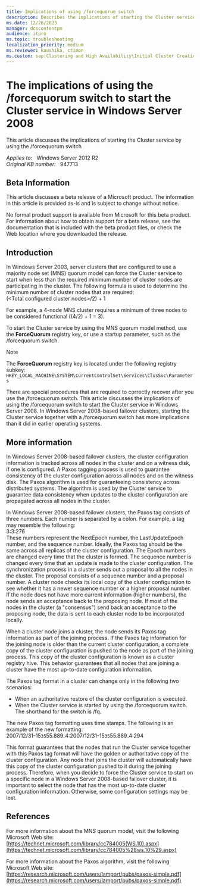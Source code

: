 ```yaml
---
title: Implications of using /forcequorum switch
description: Describes the implications of starting the Cluster service by using the /forcequorum switch in Windows Server 2008. Discusses server clusters that are configured to use a majority node set quorum model.
ms.date: 12/26/2023
manager: dcscontentpm
audience: itpro
ms.topic: troubleshooting
localization_priority: medium
ms.reviewer: kaushika, ctimon
ms.custom: sap:Clustering and High Availability\Initial Cluster Creation or Adding node, csstroubleshoot
---
```

# The implications of using the /forcequorum switch to start the Cluster service in Windows Server 2008

This article discusses the implications of starting the Cluster service by using the /forcequorum switch

_Applies to:_ &nbsp; Windows Server 2012 R2  
_Original KB number:_ &nbsp; 947713

## Beta Information

This article discusses a beta release of a Microsoft product. The information in this article is provided as-is and is subject to change without notice.

No formal product support is available from Microsoft for this beta product. For information about how to obtain support for a beta release, see the documentation that is included with the beta product files, or check the Web location where you downloaded the release.  

## Introduction

In Windows Server 2003, server clusters that are configured to use a majority node set (MNS) quorum model can force the Cluster service to start when less than the required minimum number of cluster nodes are participating in the cluster. The following formula is used to determine the minimum number of cluster nodes that are required:  
(\<Total configured cluster nodes>/2) + 1

For example, a 4-node MNS cluster requires a minimum of three nodes to be considered functional ((4/2) + 1 = 3).

To start the Cluster service by using the MNS quorum model method, use the **ForceQuorum** registry key, or use a startup parameter, such as the /forcequorum switch.

> [!NOTE]
> The **ForceQuorum** registry key is located under the following registry subkey:  
    `HKEY_LOCAL_MACHINE\SYSTEM\CurrentControlSet\Services\ClusSvc\Parameters`

There are special procedures that are required to correctly recover after you use the /forcequorum switch. This article discusses the implications of using the /forcequorum switch to start the Cluster service in Windows Server 2008. In Windows Server 2008-based failover clusters, starting the Cluster service together with a /forcequorum switch has more implications than it did in earlier operating systems.

## More information

In Windows Server 2008-based failover clusters, the cluster configuration information is tracked across all nodes in the cluster and on a witness disk, if one is configured. A Paxos tagging process is used to guarantee consistency of the cluster configuration across all nodes and on the witness disk. The Paxos algorithm is used for guaranteeing consistency across distributed systems. The algorithm is used by the Cluster service to guarantee data consistency when updates to the cluster configuration are propagated across all nodes in the cluster.

In Windows Server 2008-based failover clusters, the Paxos tag consists of three numbers. Each number is separated by a colon. For example, a tag may resemble the following:  
3:3:276  
These numbers represent the NextEpoch number, the LastUpdateEpoch number, and the sequence number. Ideally, the Paxos tag should be the same across all replicas of the cluster configuration. The Epoch numbers are changed every time that the cluster is formed. The sequence number is changed every time that an update is made to the cluster configuration. The synchronization process in a cluster sends out a proposal to all the nodes in the cluster. The proposal consists of a sequence number and a proposal number. A cluster node checks its local copy of the cluster configuration to see whether it has a newer sequence number or a higher proposal number. If the node does not have more current information (higher numbers), the node sends an acceptance back to the proposing node. If most of the nodes in the cluster (a "consensus") send back an acceptance to the proposing node, the data is sent to each cluster node to be incorporated locally.

When a cluster node joins a cluster, the node sends its Paxos tag information as part of the joining process. If the Paxos tag information for the joining node is older than the current cluster configuration, a complete copy of the cluster configuration is pushed to the node as part of the joining process. This copy of the cluster configuration is known as a cluster registry hive. This behavior guarantees that all nodes that are joining a cluster have the most up-to-date configuration information.

The Paxos tag format in a cluster can change only in the following two scenarios:

- When an authoritative restore of the cluster configuration is executed.
- When the Cluster service is started by using the /forcequorum switch. The shorthand for the switch is /fq.

The new Paxos tag formatting uses time stamps. The following is an example of the new formatting:  
2007/12/31-15`35`55.889_4:2007/12/31-15`35`55.889_4:294

This format guarantees that the nodes that run the Cluster service together with this Paxos tag format will have the golden or authoritative copy of the cluster configuration. Any node that joins the cluster will automatically have this copy of the cluster configuration pushed to it during the joining process. Therefore, when you decide to force the Cluster service to start on a specific node in a Windows Server 2008-based failover cluster, it is important to select the node that has the most up-to-date cluster configuration information. Otherwise, some configuration settings may be lost.

## References

For more information about the MNS quorum model, visit the following Microsoft Web site: [https://technet.microsoft.com/library/cc784005(WS.10).aspx](https://technet.microsoft.com/library/cc784005%28ws.10%29.aspx)

For more information about the Paxos algorithm, visit the following Microsoft Web site: [https://research.microsoft.com/users/lamport/pubs/paxos-simple.pdf](https://research.microsoft.com/users/lamport/pubs/paxos-simple.pdf)
